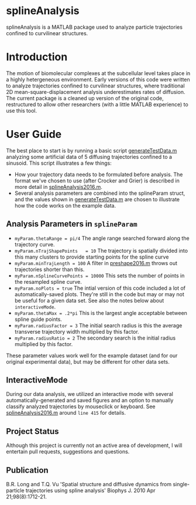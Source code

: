 # splineAnalysis

splineAnalysis is a MATLAB package used to analyze particle trajectories confined to curvilinear structures. 

# Introduction
The motion of biomolecular complexes at the subcellular level takes place in a highly hetergeneous environment. Early versions of this code were written to analyze trajectories confined to curvilinear structures, where traditional 2D mean-square-displacement analysis underestimates rates of diffusion. The current package is a cleaned up version of the original code, restructured to allow other researchers (with a little MATLAB experience) to use this tool.

# User Guide
The best place to start is by running a basic script [generateTestData.m](https://github.com/berl/splineAnalysis/blob/master/generateTestData.m) analyzing some artificial data of 5 diffusing trajectories confined to a sinusoid. This script illustrates a few things:
- How your trajectory data needs to be formulated before analysis.  The format we've chosen to use (after Crocker and Grier) is described in more detail in [splineAnalysis2016.m](https://github.com/berl/splineAnalysis/blob/master/splineAnalysis2016.m). 
- Several analysis parameters are combined into the splineParam struct, and the values shown in [generateTestData.m](https://github.com/berl/splineAnalysis/blob/master/generateTestData.m) are chosen to illustrate how the code works on the example data.

## Analysis Parameters in `splineParam`
- `myParam.thetaRange = pi/4` The angle range searched forward along the trajectory curve.
- `myParam.nTrajShapePoints   = 10` The trajectory is spatially divided into this many clusters to provide starting points for the spline curve
- `myParam.minTrajLength = 100` A filter in [preshape2016.m](https://github.com/berl/splineAnalysis/blob/master/preshape2016.m) throws out trajectories shorter than this.
- `myParam.nSplineCurvePoints = 10000`  This sets the number of points in the resampled spline curve.  
- `myParam.noPlots = true` The intial version of this code included a lot of automatically-saved plots.  They're still in the code but may or may not be useful for a given data set.  See also the notes below about `interactiveMode`.
- `myParam.thetaMax = .2*pi` This is the largest angle acceptable between spline guide points.  
- `myParam.radiusFactor = 3` The initial search radius is this the average transverse trajectory width multiplied by this factor.
- `myParam.radiusRatio = 2`  The secondary search is the initial radius multiplied by this factor.

These parameter values work well for the example dataset (and for our original experimental data), but may be different for other data sets.

## InteractiveMode
During our data analysis, we utilized an interactive mode with several automatically-generated and saved figures and an option to manually classify analyzed trajectories by mouseclick or keyboard. See [splineAnalysis2016.m](https://github.com/berl/splineAnalysis/blob/master/splineAnalysis2016.m) around `line 415` for details.

## Project Status 
Although this project is currently not an active area of development, I will entertain pull requests, suggestions and questions.




## Publication
 B.R. Long and T.Q. Vu 'Spatial structure and diffusive dynamics from single-particle trajectories using spline analysis'
 Biophys J. 2010 Apr 21;98(8):1712-21.
